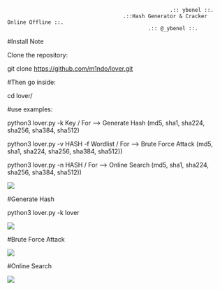 
                                                        .:: ybenel ::.
                                         .::Hash Generator & Cracker Online Offline ::.
                                                 .:: @_ybenel ::.
 

#Install Note

Clone the repository:

 git clone https://github.com/m1ndo/lover.git

#Then go inside:

cd lover/


#use examples:

python3 lover.py -k Key / For --> Generate Hash (md5, sha1, sha224, sha256, sha384, sha512)

python3 lover.py -v HASH -f Wordlist / For --> Brute Force Attack (md5, sha1, sha224, sha256, sha384, sha512))

python3 lover.py -n HASH / For -->  Online Search (md5, sha1, sha224, sha256, sha384, sha512))


<img src="https://github.com/m1ndo/Lover/blob/master/Pp/Screenshot%20from%202019-01-18%2009-11-06.png" >


#Generate Hash

python3 lover.py -k lover

<img src="https://github.com/m1ndo/Lover/blob/master/Pp/Screenshot%20from%202019-01-18%2009-11-36.png" >


#Brute Force Attack

<img src="https://github.com/m1ndo/Lover/blob/master/Pp/Screenshot%20from%202019-01-18%2009-12-32.png" >


#Online Search

<img src="https://github.com/m1ndo/Lover/blob/master/Pp/Screenshot%20from%202019-01-18%2009-13-03.png" >
